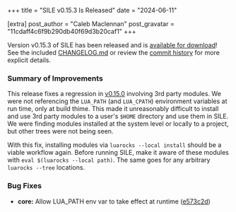 +++
title = "SILE v0.15.3 Is Released"
date = "2024-06-11"

[extra]
post_author = "Caleb Maclennan"
post_gravatar = "11cdaff4c6f9b290db40f69d3b20caf1"
+++

Version v0.15.3 of SILE has been released and is [available for download][release]!
See the included [CHANGELOG.md][changelog] or review the [commit history][commits] for more explicit details.

### Summary of Improvements

This release fixes a regression in [v0.15.0][] involving 3rd party modules.
We were not referencing the `LUA_PATH` (and `LUA_CPATH`) environment variables at run time, only at build thime.
This made it unreasonably difficult to install and use 3rd party modules to a user's `$HOME` directory and use them in SILE.
We were finding modules installed at the system level or locally to a project, but other trees were not being seen.

With this fix, installing modules via `luarocks --local install` should be a viable workflow again.
Before running SILE, make it aware of these modules with `eval $(luarocks --local path)`.
The same goes for any arbitrary `luarocks --tree` locations.

### Bug Fixes

* **core:** Allow LUA_PATH env var to take effect at runtime ([e573c2d](https://github.com/sile-typesetter/sile/commit/e573c2d2026f5d194bfb0f0ea67f21d3728fafcb))


  [release]: https://github.com/sile-typesetter/sile/releases/tag/v0.15.3
  [changelog]: https://github.com/sile-typesetter/sile/blob/master/CHANGELOG.md
  [commits]: https://github.com/sile-typesetter/sile/compare/v0.15.2...v0.15.3
  [v0.15.0]: @/blog/release-v0.15.0.md
